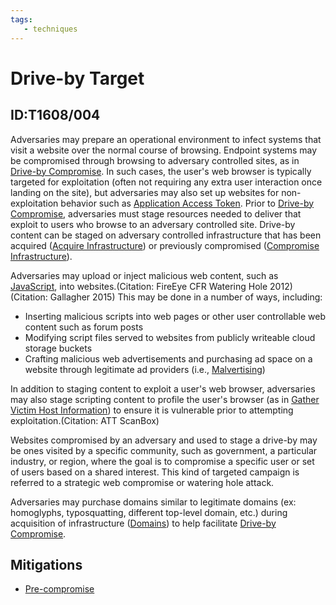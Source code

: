 ```yaml
---
tags:
   - techniques
---
```

# Drive-by Target
## ID:T1608/004
Adversaries may prepare an operational environment to infect systems that visit a website over the normal course of browsing. Endpoint systems may be compromised through browsing to adversary controlled sites, as in [Drive-by Compromise](/mitre/techniques/T1189). In such cases, the user's web browser is typically targeted for exploitation (often not requiring any extra user interaction once landing on the site), but adversaries may also set up websites for non-exploitation behavior such as [Application Access Token](/mitre/techniques/T1550/001). Prior to [Drive-by Compromise](/mitre/techniques/T1189), adversaries must stage resources needed to deliver that exploit to users who browse to an adversary controlled site. Drive-by content can be staged on adversary controlled infrastructure that has been acquired ([Acquire Infrastructure](/mitre/techniques/T1583)) or previously compromised ([Compromise Infrastructure](/mitre/techniques/T1584)).

Adversaries may upload or inject malicious web content, such as [JavaScript](/mitre/techniques/T1059/007), into websites.(Citation: FireEye CFR Watering Hole 2012)(Citation: Gallagher 2015) This may be done in a number of ways, including:

* Inserting malicious scripts into web pages or other user controllable web content such as forum posts
* Modifying script files served to websites from publicly writeable cloud storage buckets
* Crafting malicious web advertisements and purchasing ad space on a website through legitimate ad providers (i.e., [Malvertising](/mitre/techniques/T1583/008))

In addition to staging content to exploit a user's web browser, adversaries may also stage scripting content to profile the user's browser (as in [Gather Victim Host Information](/mitre/techniques/T1592)) to ensure it is vulnerable prior to attempting exploitation.(Citation: ATT ScanBox)

Websites compromised by an adversary and used to stage a drive-by may be ones visited by a specific community, such as government, a particular industry, or region, where the goal is to compromise a specific user or set of users based on a shared interest. This kind of targeted campaign is referred to a strategic web compromise or watering hole attack.

Adversaries may purchase domains similar to legitimate domains (ex: homoglyphs, typosquatting, different top-level domain, etc.) during acquisition of infrastructure ([Domains](/mitre/techniques/T1583/001)) to help facilitate [Drive-by Compromise](/mitre/techniques/T1189).
## Mitigations
* [Pre-compromise](/mitre/mitigations/M1056)
